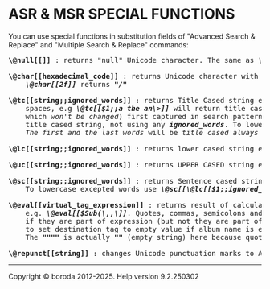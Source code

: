 # ASR & MSR SPECIAL FUNCTIONS

You can use special functions in substitution fields of "Advanced Search \& Replace" and "Multiple Search \& Replace" commands:

<pre>
<b>\@null[[]]</b> : returns "null" Unicode character. The same as <b><i>\@char[[0]]</i></b>

<b>\@char[[hexadecimal_code]]</b> : returns Unicode character with given <b><i>hexadecimal_code</i></b>, e.g. 
    <b><i>\@char[[2f]]</i></b> returns <b><i>"/"</b></i>

<b>\@tc[[string;;ignored_words]]</b> : returns Title Cased string except for <b><i>ignored_words</i></b> separated by 
    spaces, e.g <b><i>\@tc[[$1;;a the an\>]]</i></b> will return title cased (except for words "a", "the", "an",   
    which <i>won't be changed</i>) first captured in search pattern string, and <b><i>\@tc[[$1]]</i></b> will return   
    title cased string, not using any <b><i>ignored_words</i></b>. To lowercase excepted words use <b><i>\@tc[[\@lc[[$1;;ignored_words]]]]</i></b>. 
    <i>The first and the last words</i> will be <i>title cased always</i>

<b>\@lc[[string;;ignored_words]]</b> : returns lower cased string except for <b><i>ignored_words</i></b>, which <i>won't be changed</i>

<b>\@uc[[string;;ignored_words]]</b> : returns UPPER CASED string except for <b><i>ignored_words</i></b>, which <i>won't be changed</i>

<b>\@sc[[string;;ignored_words]]</b> : returns Sentence cased string except for <b><i>ignored_words</i></b>, which <i>won't be changed</i>. 
    To lowercase excepted words use <b><i>\@sc[[\@lc[[$1;;ignored_words]]]]</i></b>. 

<b>\@eval[[virtual_tag_expression]]</b> : returns result of calculation of <b><i>virtual_tag_expression</i></b>, 
    e.g. <b><i>\@eval[[$Sub(\<Play Count\>,,\<Skip Count\)>]]</i></b>. Quotes, commas, semicolons and square brackets must be doubled 
    if they are part of expression (but not they are part of tag value to be set), e.g. <b><i>\@eval[[$If($IsNull(\<Album\>),,"""",,\<Album\>)]]</i></b>
    to set destination tag to empty value if album name is empty (instead of string "Unknown") or album name otherwise. 
    The <b><i>""""</i></b> is actually <b><i>""</i></b> (empty string) here because quotes are doubled. 

<b>\@repunct[[string]]</b> : changes Unicode punctuation marks to ASCII analogs, e.g. « to <<
</pre>

***

Copyright © boroda 2012-2025. Help version 9.2.250302